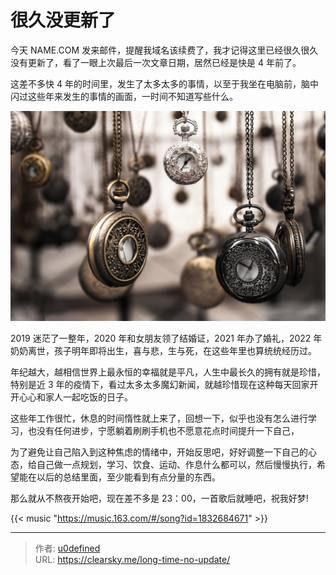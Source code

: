 # 很久没更新了


今天 NAME.COM 发来邮件，提醒我域名该续费了，我才记得这里已经很久很久没有更新了，看了一眼上次最后一次文章日期，居然已经是快是 4 年前了。

这差不多快 4 年的时间里，发生了太多太多的事情，以至于我坐在电脑前，脑中闪过这些年来发生的事情的画面，一时间不知道写些什么。

![Time](time.jpeg "时间流逝")

2019 迷茫了一整年，2020 年和女朋友领了结婚证，2021 年办了婚礼，2022 年奶奶离世，孩子明年即将出生，喜与悲，生与死，在这些年里也算统统经历过。

年纪越大，越相信世界上最永恒的幸福就是平凡，人生中最长久的拥有就是珍惜，特别是近 3 年的疫情下，看过太多太多魔幻新闻，就越珍惜现在这种每天回家开开心心和家人一起吃饭的日子。

这些年工作很忙，休息的时间惰性就上来了，回想一下，似乎也没有怎么进行学习，也没有任何进步，宁愿躺着刷刷手机也不愿意花点时间提升一下自己，

为了避免让自己陷入到这种焦虑的情绪中，开始反思吧，好好调整一下自己的心态，给自己做一点规划，学习、饮食、运动、作息什么都可以，然后慢慢执行，希望能在以后的总结里面，至少能看到有点分量的东西。

那么就从不熬夜开始吧，现在差不多是 23：00，一首歌后就睡吧，祝我好梦!


{{< music "https://music.163.com/#/song?id=1832684671" >}}


---

> 作者: [u0defined](http://clearsky.me/)  
> URL: https://clearsky.me/long-time-no-update/  

